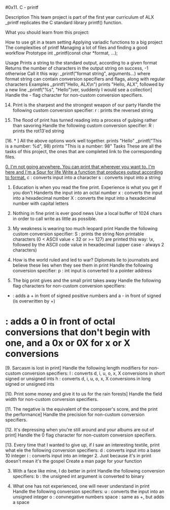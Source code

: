 #0x11. C - printf

Description
This team project is part of the first year curriculum of ALX _printf replicates the C standard library printf() function.

What you should learn from this project:

How to use git in a team setting
Applying variadic functions to a big project
The complexities of printf
Managing a lot of files and finding a good workflow
Prototype
int _printf(const char *format, ...);

Usage
Prints a string to the standard output, according to a given format
Returns the number of characters in the output string on success, -1 otherwise
Call it this way: _printf("format string", arguments...) where format string can contain conversion specifiers and flags, along with regular characters
Examples
_printf("Hello, ALX\n") prints "Hello, ALX", followed by a new line
_printf("%s", "Hello")ver, suddenly I would see a collection]
Handle the - flag character for non-custom conversion specifiers.

14. Print is the sharpest and the strongest weapon of our party
Handle the following custom conversion specifier:
r : prints the reversed string

15. The flood of print has turned reading into a process of gulping rather than savoring
Handle the following custom conversion specifier:
R : prints the rot13'ed string

[16. * ]
All the above options work well together.
 prints "Hello"
_printf("This is a number: %d", 98) prints "This is a number: 98"
Tasks
These are all the tasks of this project, the ones that are completed link to the corresponding files.


[0. I'm not going anywhere. You can print that wherever you want to. I'm here and I'm a Spur for life
Write a function that produces output according to format.](https://github.com/Rachaelkivuti/printf/blob/main/_printf.c)
c : converts input into a character
s : converts input into a string

1. Education is when you read the fine print. Experience is what you get if you don't
Handerts the input into an octal number
x : converts the input into a hexadecimal number
X : converts the input into a hexadecimal number with capital letters

5. Nothing in fine print is ever good news
Use a local buffer of 1024 chars in order to call write as little as possible.

6. My weakness is wearing too much leopard print
Handle the following custom conversion specifier:
S : prints the string
Non printable characters (0 < ASCII value < 32 or >= 127) are printed this way: \x, followed by the ASCII code value in hexadecimal (upper case - always 2 characters)

7. How is the world ruled and led to war? Diplomats lie to journalists and believe these lies when they see them in print
Handle the following conversion specifier:
p : int input is converted to a pointer address

8. The big print gives and the small print takes away
Handle the following flag characters for non-custom conversion specifiers:
+ : adds a + in front of signed positive numbers and a - in front of signed  (is overwritten by +)
# : adds a 0 in front of octal conversions that don't begin with one, and a 0x or 0X for x or X conversions

[9. Sarcasm is lost in print]
Handle the following length modifiers for non-custom conversion specifiers:
l : converts d, i, u, o, x, X conversions in short signed or unsigned ints
h : converts d, i, u, o, x, X conversions in long signed or unsigned ints

[10. Print some money and give it to us for the rain forests]
Handle the field width for non-custom conversion specifiers.

[11. The negative is the equivalent of the composer's score, and the print the performance]
Handle the precision for non-custom conversion specifiers.

[12. It's depressing when you're still around and your albums are out of print]
Handle the 0 flag character for non-custom conversion specifiers.

[13. Every time that I wanted to give up, if I saw an interesting textile, print what ele the following conversion specifiers:
d : converts input into a base 10 integer
i : converts input into an integer
2. Just because it's in print doesn't mean it's the gospel
Create a man page for your function

3. With a face like mine, I do better in print
Handle the following conversion specifiers:
b : the unsigned int argument is converted to binary

4. What one has not experienced, one will never understand in print
Handle the following conversion specifiers:
u : converts the input into an unsigned integer
o : convnegative numbers
space : same as +, but adds a space
